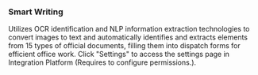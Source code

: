  ### Smart Writing
Utilizes OCR identification and NLP information extraction technologies to convert images to text and automatically identifies and extracts elements from 15 types of official documents, filling them into dispatch forms for efficient office work. Click "Settings" to access the settings page in Integration Platform (Requires to configure permissions.).
